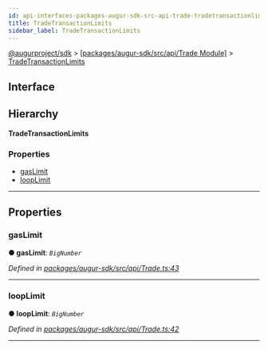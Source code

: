 ```yaml
---
id: api-interfaces-packages-augur-sdk-src-api-trade-tradetransactionlimits
title: TradeTransactionLimits
sidebar_label: TradeTransactionLimits
---
```


[@augurproject/sdk](api-readme.md) > [[packages/augur-sdk/src/api/Trade Module]](api-modules-packages-augur-sdk-src-api-trade-module.md) > [TradeTransactionLimits](api-interfaces-packages-augur-sdk-src-api-trade-tradetransactionlimits.md)

## Interface

## Hierarchy

**TradeTransactionLimits**

### Properties

* [gasLimit](api-interfaces-packages-augur-sdk-src-api-trade-tradetransactionlimits.md#gaslimit)
* [loopLimit](api-interfaces-packages-augur-sdk-src-api-trade-tradetransactionlimits.md#looplimit)

---

## Properties

<a id="gaslimit"></a>

###  gasLimit

**● gasLimit**: *`BigNumber`*

*Defined in [packages/augur-sdk/src/api/Trade.ts:43](https://github.com/AugurProject/augur/blob/0ea8996003/packages/augur-sdk/src/api/Trade.ts#L43)*

___
<a id="looplimit"></a>

###  loopLimit

**● loopLimit**: *`BigNumber`*

*Defined in [packages/augur-sdk/src/api/Trade.ts:42](https://github.com/AugurProject/augur/blob/0ea8996003/packages/augur-sdk/src/api/Trade.ts#L42)*

___

